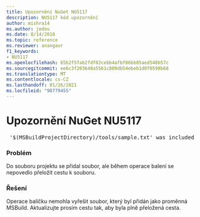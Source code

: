 ```yaml
---
title: Upozornění NuGet NU5117
description: NU5117 kód upozornění
author: mishra14
ms.author: jodou
ms.date: 8/14/2018
ms.topic: reference
ms.reviewer: anangaur
f1_keywords:
- NU5117
ms.openlocfilehash: 65b2f5fab2fdf02cebb4afbf06bb05aed548b57c
ms.sourcegitcommit: ee6c3f203648a5561c809db54ebeb1d0f0598b68
ms.translationtype: MT
ms.contentlocale: cs-CZ
ms.lasthandoff: 01/26/2021
ms.locfileid: "98779455"
---
```

# <a name="nuget-warning-nu5117"></a>Upozornění NuGet NU5117
<pre> '$(MSBuildProjectDirectory)/tools/sample.txt' was included in the project but the path could not be resolved. Skipping...</pre>

### <a name="issue"></a>Problém

Do souboru projektu se přidal soubor, ale během operace balení se nepovedlo přeložit cestu k souboru.


### <a name="solution"></a>Řešení

Operace balíčku nemohla vyřešit soubor, který byl přidán jako proměnná MSBuild. Aktualizujte prosím cestu tak, aby byla plně přeložená cesta.

